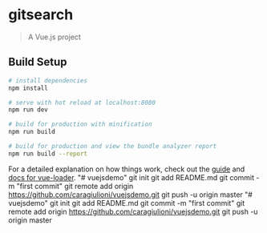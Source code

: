 # gitsearch

> A Vue.js project

## Build Setup

``` bash
# install dependencies
npm install

# serve with hot reload at localhost:8080
npm run dev

# build for production with minification
npm run build

# build for production and view the bundle analyzer report
npm run build --report
```

For a detailed explanation on how things work, check out the [guide](http://vuejs-templates.github.io/webpack/) and [docs for vue-loader](http://vuejs.github.io/vue-loader).
"# vuejsdemo"  git init git add README.md git commit -m "first commit" git remote add origin https://github.com/caragiulioni/vuejsdemo.git git push -u origin master
"# vuejsdemo"  git init git add README.md git commit -m "first commit" git remote add origin https://github.com/caragiulioni/vuejsdemo.git git push -u origin master
